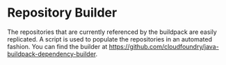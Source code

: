 # Repository Builder

The repositories that are currently referenced by the buildpack are easily replicated.  A script is used to populate the repositories in an automated fashion.  You can find the builder at <https://github.com/cloudfoundry/java-buildpack-dependency-builder>.
